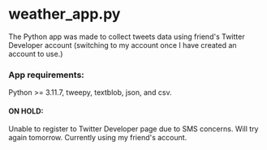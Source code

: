 # weather_app.py
The Python app was made to collect tweets data using friend's Twitter Developer account (switching to my account once I have created an account to use.)

### App requirements:
Python >= 3.11.7, tweepy, textblob, json, and csv.

#### ON HOLD:
Unable to register to Twitter Developer page due to SMS concerns. Will try again tomorrow. Currently using my friend's account.
